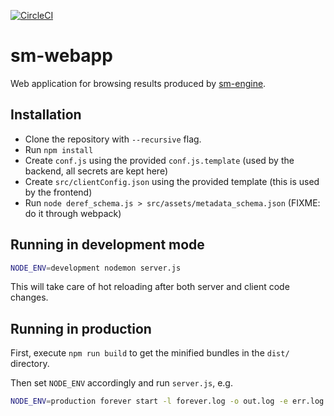[![CircleCI](https://circleci.com/gh/METASPACE2020/sm-webapp/tree/rel-v0.6.svg?style=svg)](https://circleci.com/gh/METASPACE2020/sm-webapp/tree/rel-v0.6)

# sm-webapp

Web application for browsing results produced by [sm-engine](https://github.com/metaspace2020/sm-engine).

## Installation

* Clone the repository with `--recursive` flag.
* Run `npm install`
* Create `conf.js` using the provided `conf.js.template` (used by the backend, all secrets are kept here)
* Create `src/clientConfig.json` using the provided template (this is used by the frontend)
* Run `node deref_schema.js > src/assets/metadata_schema.json` (FIXME: do it through webpack)

## Running in development mode

```bash
NODE_ENV=development nodemon server.js
```

This will take care of hot reloading after both server and client code changes.

## Running in production

First, execute `npm run build` to get the minified bundles in the `dist/` directory.

Then set `NODE_ENV` accordingly and run `server.js`, e.g.
```bash
NODE_ENV=production forever start -l forever.log -o out.log -e err.log -c "nodemon --exitcrash" server.js
```
